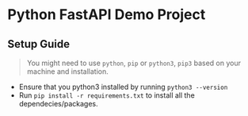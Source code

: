 # Python FastAPI Demo Project

## Setup Guide

> You might need to use `python`, `pip` or `python3`, `pip3` based on your machine and installation.

- Ensure that you python3 installed by running `python3 --version`
- Run `pip install -r requirements.txt` to install all the dependecies/packages.

